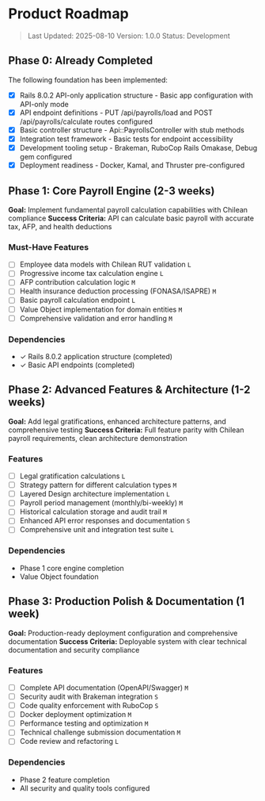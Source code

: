 # Product Roadmap

> Last Updated: 2025-08-10
> Version: 1.0.0
> Status: Development

## Phase 0: Already Completed

The following foundation has been implemented:

- [x] Rails 8.0.2 API-only application structure - Basic app configuration with API-only mode
- [x] API endpoint definitions - PUT /api/payrolls/load and POST /api/payrolls/calculate routes configured
- [x] Basic controller structure - Api::PayrollsController with stub methods
- [x] Integration test framework - Basic tests for endpoint accessibility 
- [x] Development tooling setup - Brakeman, RuboCop Rails Omakase, Debug gem configured
- [x] Deployment readiness - Docker, Kamal, and Thruster pre-configured

## Phase 1: Core Payroll Engine (2-3 weeks)

**Goal:** Implement fundamental payroll calculation capabilities with Chilean compliance
**Success Criteria:** API can calculate basic payroll with accurate tax, AFP, and health deductions

### Must-Have Features

- [ ] Employee data models with Chilean RUT validation `L`
- [ ] Progressive income tax calculation engine `L`
- [ ] AFP contribution calculation logic `M`
- [ ] Health insurance deduction processing (FONASA/ISAPRE) `M`
- [ ] Basic payroll calculation endpoint `L`
- [ ] Value Object implementation for domain entities `M`
- [ ] Comprehensive validation and error handling `M`

### Dependencies

- ✓ Rails 8.0.2 application structure (completed)
- ✓ Basic API endpoints (completed)

## Phase 2: Advanced Features & Architecture (1-2 weeks)

**Goal:** Add legal gratifications, enhanced architecture patterns, and comprehensive testing
**Success Criteria:** Full feature parity with Chilean payroll requirements, clean architecture demonstration

### Features

- [ ] Legal gratification calculations `L`
- [ ] Strategy pattern for different calculation types `M`
- [ ] Layered Design architecture implementation `L`
- [ ] Payroll period management (monthly/bi-weekly) `M`
- [ ] Historical calculation storage and audit trail `M`
- [ ] Enhanced API error responses and documentation `S`
- [ ] Comprehensive unit and integration test suite `L`

### Dependencies

- Phase 1 core engine completion
- Value Object foundation

## Phase 3: Production Polish & Documentation (1 week)

**Goal:** Production-ready deployment configuration and comprehensive documentation
**Success Criteria:** Deployable system with clear technical documentation and security compliance

### Features

- [ ] Complete API documentation (OpenAPI/Swagger) `M`
- [ ] Security audit with Brakeman integration `S`
- [ ] Code quality enforcement with RuboCop `S`
- [ ] Docker deployment optimization `M`
- [ ] Performance testing and optimization `M`
- [ ] Technical challenge submission documentation `M`
- [ ] Code review and refactoring `L`

### Dependencies

- Phase 2 feature completion
- All security and quality tools configured